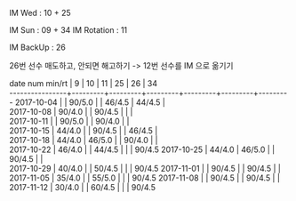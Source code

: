 IM Wed      : 10 + 25

IM Sun      : 09 + 34
IM Rotation : 11    

IM BackUp   : 26 

26번 선수 매도하고, 안되면 해고하기 -> 12번 선수를 IM 으로 옮기기

date num min/rt |    9    |    10   |    11   |    25   |    26   |    34   
----------------+---------+---------+---------+---------+---------+---------
2017-10-04      |         |  90/5.0 |         |  46/4.5 |  44/4.5 |        
2017-10-08      |  90/4.0 |         |  90/4.5 |         |         |        
2017-10-11      |         |  90/5.0 |         |  90/4.0 |         |        
2017-10-15      |  44/4.0 |         |  90/4.5 |         |  46/4.5 |        
2017-10-18      |  44/4.0 |  46/5.0 |         |  90/4.0 |         |        
2017-10-22      |  46/4.0 |         |  44/4.5 |         |         |  90/4.5
2017-10-25      |  44/4.0 |  46/5.0 |         |  90/4.5 |         |        
2017-10-29      |  40/4.0 |         |  50/4.5 |         |         |  90/4.5
2017-11-01      |         |  90/4.5 |         |  90/4.5 |         |        
2017-11-05      |  35/4.0 |         |  55/5.0 |         |         |  90/4.5
2017-11-08      |         |  90/4.5 |         |  90/4.5 |         |        
2017-11-12      |  30/4.0 |         |  60/4.5 |         |         |  90/4.5

